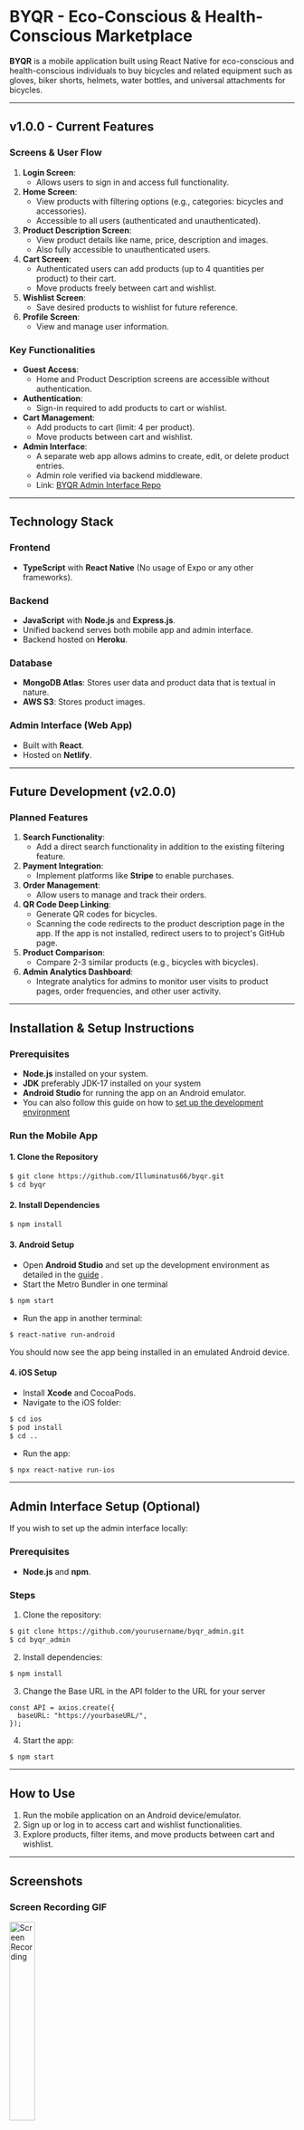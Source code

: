 # BYQR - Eco-Conscious & Health-Conscious Marketplace

**BYQR** is a mobile application built using React Native for eco-conscious and health-conscious individuals to buy bicycles and related equipment such as gloves, biker shorts, helmets, water bottles, and universal attachments for bicycles.

---

## v1.0.0 - Current Features

### Screens & User Flow
1. **Login Screen**:
   - Allows users to sign in and access full functionality.
2. **Home Screen**:
   - View products with filtering options (e.g., categories: bicycles and accessories).
   - Accessible to all users (authenticated and unauthenticated).
3. **Product Description Screen**:
   - View product details like name, price, description and images.
   - Also fully accessible to unauthenticated users.
4. **Cart Screen**:
   - Authenticated users can add products (up to 4 quantities per product) to their cart.
   - Move products freely between cart and wishlist.
5. **Wishlist Screen**:
   - Save desired products to wishlist for future reference.
6. **Profile Screen**:
   - View and manage user information.

### Key Functionalities
- **Guest Access**:
   - Home and Product Description screens are accessible without authentication.
- **Authentication**:
   - Sign-in required to add products to cart or wishlist.
- **Cart Management**:
   - Add products to cart (limit: 4 per product).
   - Move products between cart and wishlist.
- **Admin Interface**:
   - A separate web app allows admins to create, edit, or delete product entries.
   - Admin role verified via backend middleware.
   - Link: [BYQR Admin Interface Repo](https://github.com/Illuminatus66/byqr_admin.git)

---

## Technology Stack

### Frontend
- **TypeScript** with **React Native** (No usage of Expo or any other frameworks).

### Backend
- **JavaScript** with **Node.js** and **Express.js**.
- Unified backend serves both mobile app and admin interface.
- Backend hosted on **Heroku**.

### Database
- **MongoDB Atlas**: Stores user data and product data that is textual in nature.
- **AWS S3**: Stores product images.

### Admin Interface (Web App)
- Built with **React**.
- Hosted on **Netlify**.

---

## Future Development (v2.0.0)

### Planned Features
1. **Search Functionality**:
   - Add a direct search functionality in addition to the existing filtering feature.
2. **Payment Integration**:
   - Implement platforms like **Stripe** to enable purchases.
3. **Order Management**:
   - Allow users to manage and track their orders.
4. **QR Code Deep Linking**:
   - Generate QR codes for bicycles.
   - Scanning the code redirects to the product description page in the app. If the app is not installed, redirect users to to project's GitHub page.
5. **Product Comparison**:
   - Compare 2-3 similar products (e.g., bicycles with bicycles).
6. **Admin Analytics Dashboard**:
   - Integrate analytics for admins to monitor user visits to product pages, order frequencies, and other user activity.

---

## Installation & Setup Instructions

### Prerequisites
- **Node.js** installed on your system.
- **JDK** preferably JDK-17 installed on your system
- **Android Studio** for running the app on an Android emulator.
- You can also follow this guide on how to [set up the development environment](https://reactnative.dev/docs/set-up-your-environment)

### Run the Mobile App

#### 1. Clone the Repository
```bash
$ git clone https://github.com/Illuminatus66/byqr.git
$ cd byqr
```

#### 2. Install Dependencies
```bash
$ npm install
```

#### 3. Android Setup
- Open **Android Studio** and set up the development environment as detailed in the [guide](https://reactnative.dev/docs/set-up-your-environment) .
- Start the Metro Bundler in one terminal
```bash
$ npm start
```
- Run the app in another terminal:
```bash
$ react-native run-android
```
You should now see the app being installed in an emulated Android device.

#### 4. iOS Setup
- Install **Xcode** and CocoaPods.
- Navigate to the iOS folder:
```bash
$ cd ios
$ pod install
$ cd ..
```
- Run the app:
```bash
$ npx react-native run-ios
```

---

## Admin Interface Setup (Optional)
If you wish to set up the admin interface locally:

### Prerequisites
- **Node.js** and **npm**.

### Steps
1. Clone the repository:
```bash
$ git clone https://github.com/yourusername/byqr_admin.git
$ cd byqr_admin
```
2. Install dependencies:
```bash
$ npm install
```
3. Change the Base URL in the API folder to the URL for your server
```
const API = axios.create({
  baseURL: "https://yourbaseURL/",
});
```
4. Start the app:
```bash
$ npm start
```

---

## How to Use
1. Run the mobile application on an Android device/emulator.
2. Sign up or log in to access cart and wishlist functionalities.
3. Explore products, filter items, and move products between cart and wishlist.

---

## Screenshots

### Screen Recording GIF
<img src="https://drive.google.com/uc?export=view&id=1p0PnISgl83IuySQfxYgr8n5cnq_x3fqp" alt="Screen Recording" width="30%" />

### Home Screen
<img src="./screenshot/HomeScreen.png" alt="Home Screen" width="20%" />

### Cart Screen
<img src="./screenshot/CartScreen.png" alt="Cart Screen" width="20%" />

### Product Description Screen
<img src="./screenshot/ProductDescriptionScreen.png" alt="Product Description Screen" width="20%" />

### Wishlist Screen
<img src="./screenshot/WishlistScreen.png" alt="Wishlist Screen" width="20%" />

### Profile Screen
<img src="./screenshot/ProfileScreen.png" alt="Profile Screen" width="20%" />


---

## Contributing
Contributions are welcome! If you'd like to improve the app, open an issue or submit a pull request.
Built with ❤️ for eco-conscious and health-conscious communities.
